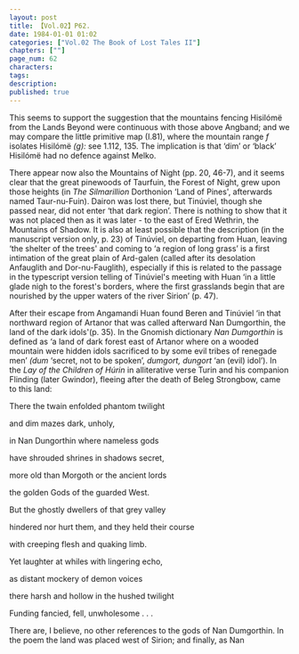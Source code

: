 ```yaml
---
layout: post
title: 【Vol.02】P62.
date: 1984-01-01 01:02
categories: ["Vol.02 The Book of Lost Tales II"]
chapters: [""]
page_num: 62
characters: 
tags: 
description: 
published: true
---
```


<p style="text-indent: 0;">
This seems to support the suggestion that the mountains fencing Hisilómë from the Lands Beyond were continuous with those above Angband; and we may compare the little primitive map (I.81), where the mountain range <I>f</I> isolates Hisilómë <I>(g):</I> see 1.112, 135. The implication is that ‘dim’ or ‘black’ Hisilómë had no defence against Melko.
</p>

There appear now also the Mountains of Night (pp. 20, 46-7), and it seems clear that the great pinewoods of Taurfuin, the Forest of Night, grew upon those heights (in <I>The Silmarillion</I> Dorthonion ‘Land of Pines', afterwards named Taur-nu-Fuin). Dairon was lost there, but Tinúviel, though she passed near, did not enter ‘that dark region’. There is nothing to show that it was not placed then as it was later - to the east of Ered Wethrin, the Mountains of Shadow. It is also at least possible that the description (in the manuscript version only, p. 23) of Tinúviel, on departing from Huan, leaving ‘the shelter of the trees' and coming to ‘a region of long grass’ is a first intimation of the great plain of Ard-galen (called after its desolation Anfauglith and Dor-nu-Fauglith), especially if this is related to the passage in the typescript version telling of Tinúviel's meeting with Huan ‘in a little glade nigh to the forest's borders, where the first grasslands begin that are nourished by the upper waters of the river Sirion’ (p. 47).

After their escape from Angamandi Huan found Beren and Tinúviel ‘in that northward region of Artanor that was called afterward Nan Dumgorthin, the land of the dark idols'(p. 35). In the Gnomish dictionary <I>Nan Dumgorthin</I> is defined as ‘a land of dark forest east of Artanor where on a wooded mountain were hidden idols sacrificed to by some evil tribes of renegade men’ <I>(dum</I> ‘secret, not to be spoken’, <I>dumgort, dungort</I> ‘an (evil) idol’). In the <I>Lay of the Children of Húrin</I> in alliterative verse Turin and his companion Flinding (later Gwindor), fleeing after the death of Beleg Strongbow, came to this land:

There the twain enfolded phantom twilight

and dim mazes dark, unholy,

in Nan Dungorthin where nameless gods

have shrouded shrines in shadows secret,

more old than Morgoth or the ancient lords

the golden Gods of the guarded West.

But the ghostly dwellers of that grey valley

hindered nor hurt them, and they held their course

with creeping flesh and quaking limb.

Yet laughter at whiles with lingering echo,

as distant mockery of demon voices

there harsh and hollow in the hushed twilight

Funding fancied, fell, unwholesome . . .

There are, I believe, no other references to the gods of Nan Dumgorthin. In the poem the land was placed west of Sirion; and finally, as Nan

